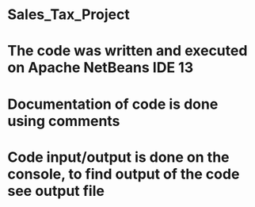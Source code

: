 # Sales_Tax_Project

# The code was written and executed on Apache NetBeans IDE 13

# Documentation of code is done using comments

# Code input/output is done on the console, to find output of the code see output file
